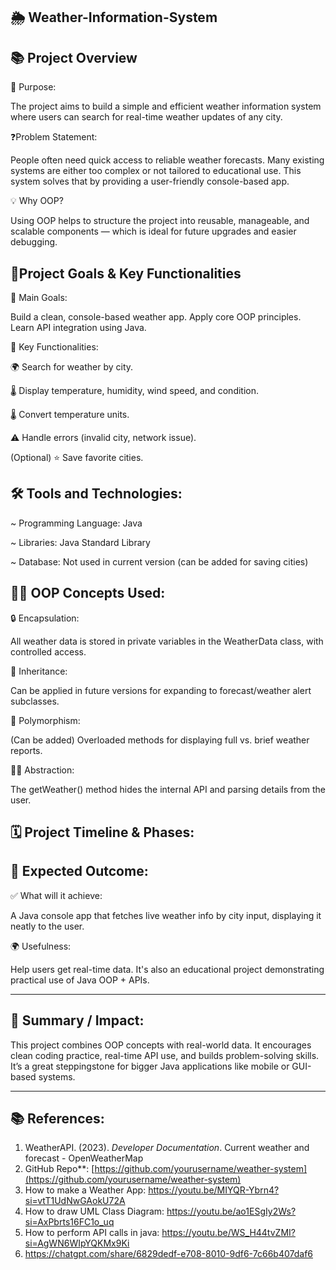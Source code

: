 ## 🌦️ Weather-Information-System 

## 📚 Project Overview

🎯 Purpose:

The project aims to build a simple and efficient weather information system where users can search for real-time weather updates of any city.

❓Problem Statement:

People often need quick access to reliable weather forecasts. Many existing systems are either too complex or not tailored to educational use. This system solves that by providing a user-friendly console-based app.

💡 Why OOP?

Using OOP helps to structure the project into reusable, manageable, and scalable components — which is ideal for future upgrades and easier debugging.


## 🎯Project Goals & Key Functionalities

🥅 Main Goals:

Build a clean, console-based weather app.
Apply core OOP principles.
Learn API integration using Java.

🔑 Key Functionalities:

🌍 Search for weather by city.

🌡️ Display temperature, humidity, wind speed, and condition.

🌡️ Convert temperature units.

⚠️ Handle errors (invalid city, network issue).

(Optional) ⭐ Save favorite cities.


## 🛠️ Tools and Technologies:

  ~ Programming Language: Java

 ~ Libraries: Java Standard Library

 ~ Database: Not used in current version (can be added for saving cities)


## 🧑‍💻 OOP Concepts Used:

🔒 Encapsulation:

All weather data is stored in private variables in the WeatherData class, with controlled access.

🧬 Inheritance:

Can be applied in future versions for expanding to forecast/weather alert subclasses.

🔄 Polymorphism:

(Can be added) Overloaded methods for displaying full vs. brief weather reports.

🕵️‍♂️ Abstraction:

The getWeather() method hides the internal API and parsing details from the user.


## 🗓️ Project Timeline & Phases:






## 🎯 Expected Outcome:

✅ What will it achieve:

A Java console app that fetches live weather info by city input, displaying it neatly to the user.

🌍 Usefulness:

Help users get real-time data. It's also an educational project demonstrating practical use of Java OOP + APIs.


---

## 📜 Summary / Impact:

This project combines OOP concepts with real-world data. It encourages clean coding practice, real-time API use, and builds problem-solving skills. It’s a great steppingstone for bigger Java applications like mobile or GUI-based systems.


---

## 📚 References:

1. WeatherAPI. (2023). *Developer Documentation*. 
Current weather and forecast - OpenWeatherMap
2. GitHub Repo**: [https://github.com/yourusername/weather-system](https://github.com/yourusername/weather-system)  
3. How to make a Weather App:
 https://youtu.be/MIYQR-Ybrn4?si=vtT1UdNwGAokU72A
4. How to draw UML Class Diagram:
https://youtu.be/ao1ESgIy2Ws?si=AxPbrts16FC1o_uq
5. How to perform API calls in java:
https://youtu.be/WS_H44tvZMI?si=AgWN6WIpYQKMx9Ki
6. https://chatgpt.com/share/6829dedf-e708-8010-9df6-7c66b407daf6




